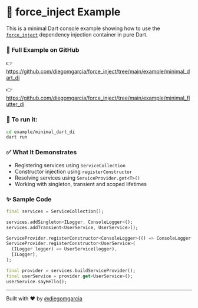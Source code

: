 # 🧪 force_inject Example

This is a minimal Dart console example showing how to use the [`force_inject`](https://pub.dev/packages/force_inject) dependency injection container in pure Dart.

### 📂 Full Example on GitHub

👉 https://github.com/diegomgarcia/force_inject/tree/main/example/minimal_dart_di

👉 https://github.com/diegomgarcia/force_inject/tree/main/example/minimal_flutter_di

### 🚀 To run it:

```bash
cd example/minimal_dart_di
dart run
```

### ✅ What It Demonstrates

- Registering services using `ServiceCollection`
- Constructor injection using `registerConstructor`
- Resolving services using `ServiceProvider.get<T>()`
- Working with singleton, transient and scoped lifetimes

### ✨ Sample Code

```dart
final services = ServiceCollection();

services.addSingleton<ILogger, ConsoleLogger>();
services.addTransient<UserService, UserService>();

ServiceProvider.registerConstructor<ConsoleLogger>(() => ConsoleLogger(), []);
ServiceProvider.registerConstructor<UserService>(
  (ILogger logger) => UserService(logger),
  [ILogger],
);

final provider = services.buildServiceProvider();
final userService = provider.get<UserService>();
userService.sayHello();
```

---

Built with ❤️ by [@diegomgarcia](https://github.com/diegomgarcia)

